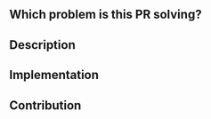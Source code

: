 <!--
Thanks for taking the time to contribute to this project.

Before creating a pull request, please make sure:
- You have read the 'Code of Conduct' guidelines
- You have read the the 'Contributors Manual'
-->

## Which problem is this PR solving?

<!-- REQUIRED link to the corresponding issue or a short description of the rationale for this change/addition -->

## Description

<!-- REQUIRED Describe your approach and design -->

## Implementation

<!-- OPTIONAL Add any specific implementation details, open items, assumptions made or manual test results -->

## Contribution

<!-- OPTIONAL How does this PR serve the projects vision or benefits it's users -->
